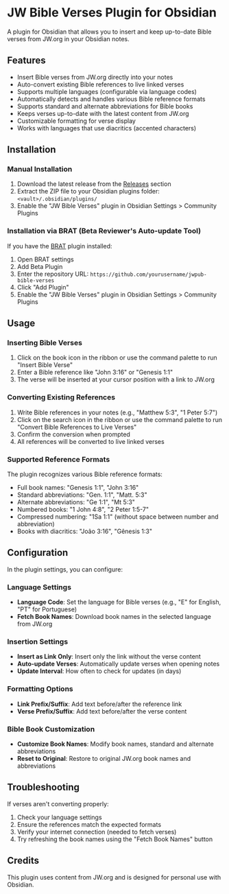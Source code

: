 # JW Bible Verses Plugin for Obsidian

A plugin for Obsidian that allows you to insert and keep up-to-date Bible verses from JW.org in your Obsidian notes.

## Features

- Insert Bible verses from JW.org directly into your notes
- Auto-convert existing Bible references to live linked verses
- Supports multiple languages (configurable via language codes)
- Automatically detects and handles various Bible reference formats
- Supports standard and alternate abbreviations for Bible books
- Keeps verses up-to-date with the latest content from JW.org
- Customizable formatting for verse display
- Works with languages that use diacritics (accented characters)

## Installation

### Manual Installation

1. Download the latest release from the [Releases](https://github.com/yourusername/jwpub-bible-verses/releases) section
2. Extract the ZIP file to your Obsidian plugins folder: `<vault>/.obsidian/plugins/`
3. Enable the "JW Bible Verses" plugin in Obsidian Settings > Community Plugins

### Installation via BRAT (Beta Reviewer's Auto-update Tool)

If you have the [BRAT](https://github.com/TfTHacker/obsidian42-brat) plugin installed:

1. Open BRAT settings
2. Add Beta Plugin
3. Enter the repository URL: `https://github.com/yourusername/jwpub-bible-verses`
4. Click "Add Plugin"
5. Enable the "JW Bible Verses" plugin in Obsidian Settings > Community Plugins

## Usage

### Inserting Bible Verses

1. Click on the book icon in the ribbon or use the command palette to run "Insert Bible Verse"
2. Enter a Bible reference like "John 3:16" or "Genesis 1:1"
3. The verse will be inserted at your cursor position with a link to JW.org

### Converting Existing References

1. Write Bible references in your notes (e.g., "Matthew 5:3", "1 Peter 5:7")
2. Click on the search icon in the ribbon or use the command palette to run "Convert Bible References to Live Verses"
3. Confirm the conversion when prompted
4. All references will be converted to live linked verses

### Supported Reference Formats

The plugin recognizes various Bible reference formats:
- Full book names: "Genesis 1:1", "John 3:16"
- Standard abbreviations: "Gen. 1:1", "Matt. 5:3"
- Alternate abbreviations: "Ge 1:1", "Mt 5:3"
- Numbered books: "1 John 4:8", "2 Peter 1:5-7"
- Compressed numbering: "1Sa 1:1" (without space between number and abbreviation)
- Books with diacritics: "João 3:16", "Gênesis 1:3"

## Configuration

In the plugin settings, you can configure:

### Language Settings
- **Language Code**: Set the language for Bible verses (e.g., "E" for English, "PT" for Portuguese)
- **Fetch Book Names**: Download book names in the selected language from JW.org

### Insertion Settings
- **Insert as Link Only**: Insert only the link without the verse content
- **Auto-update Verses**: Automatically update verses when opening notes
- **Update Interval**: How often to check for updates (in days)

### Formatting Options
- **Link Prefix/Suffix**: Add text before/after the reference link
- **Verse Prefix/Suffix**: Add text before/after the verse content

### Bible Book Customization
- **Customize Book Names**: Modify book names, standard and alternate abbreviations
- **Reset to Original**: Restore to original JW.org book names and abbreviations

## Troubleshooting

If verses aren't converting properly:
1. Check your language settings
2. Ensure the references match the expected formats
3. Verify your internet connection (needed to fetch verses)
4. Try refreshing the book names using the "Fetch Book Names" button

## Credits

This plugin uses content from JW.org and is designed for personal use with Obsidian. 
